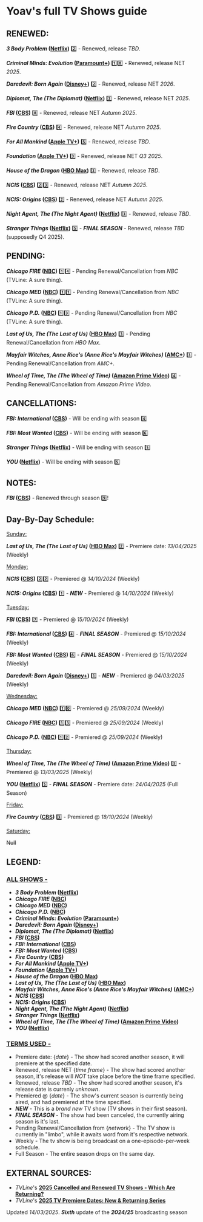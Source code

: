 # Yoav's full TV Shows guide

## RENEWED:
**_3 Body Problem_ ([Netflix](https://www.netflix.com/title/81024821))** :two: - Renewed, release *TBD*.

**_Criminal Minds: Evolution_ ([Paramount+](https://www.paramountplus.com/shows/criminal_minds))** :one::eight: - Renewed, release NET *2025*.

**_Daredevil: Born Again_ ([Disney+](https://www.disneyplus.com/series/daredevil-born-again/6Eu8fmI0MaUk))** :two: - Renewed, release NET *2026*.

**_Diplomat, The (The Diplomat)_ ([Netflix](https://www.netflix.com/title/81288983))** :three: - Renewed, release NET *2025*.

**_FBI_ ([CBS](https://www.cbs.com/shows/fbi))** :eight: - Renewed, release NET *Autumn 2025*.

**_Fire Country_ ([CBS](https://www.cbs.com/shows/fire-country))** :four: - Renewed, release NET *Autumn 2025*.

**_For All Mankind_ ([Apple TV+](https://tv.apple.com/show/for-all-mankind/umc.cmc.6wsi780sz5tdbqcf11k76mkp7))** :five: - Renewed, release *TBD*.

**_Foundation_ ([Apple TV+](https://tv.apple.com/show/foundation/umc.cmc.5983fipzqbicvrve6jdfep4x3))** :three: - Renewed, release NET *Q3 2025*.

**_House of the Dragon_ ([HBO Max](https://www.max.com/shows/house-of-the-dragon/c68e69d7-9317-428a-a615-cdf8fe5a2e06))** :three: - Renewed, release *TBD*.

**_NCIS_ ([CBS](https://www.cbs.com/shows/ncis))** :two::three: - Renewed, release NET *Autumn 2025*.

**_NCIS: Origins_ ([CBS](https://www.cbs.com/shows/ncis-origins))** :two: - Renewed, release NET *Autumn 2025*.

**_Night Agent, The (The Night Agent)_ ([Netflix](https://www.netflix.com/title/81450827))** :three: - Renewed, release *TBD*.

**_Stranger Things_ ([Netflix](https://www.netflix.com/title/80057281))** :five: - **_FINAL SEASON_** - Renewed, release *TBD* (supposedly Q4 2025).

## PENDING:
**_Chicago FIRE_ ([NBC](https://www.nbc.com/chicago-fire))** :one::four: - Pending Renewal/Cancellation from *NBC* (TVLine: A sure thing).

**_Chicago MED_ ([NBC](https://www.nbc.com/chicago-med))** :one::one: - Pending Renewal/Cancellation from *NBC* (TVLine: A sure thing).

**_Chicago P.D._ ([NBC](https://www.nbc.com/chicago-pd))** :one::three: - Pending Renewal/Cancellation from *NBC* (TVLine: A sure thing).

**_Last of Us, The (The Last of Us)_ ([HBO Max](https://www.max.com/shows/last-of-us/93ba22b1-833e-47ba-ae94-8ee7b9eefa9a))** :three: - Pending Renewal/Cancellation from *HBO Max*.

**_Mayfair Witches, Anne Rice's (Anne Rice's Mayfair Witches)_ ([AMC+](https://www.amc.com/shows/mayfair-witches--1059404))** :three: - Pending Renewal/Cancellation from *AMC+*.

**_Wheel of Time, The (The Wheel of Time)_ ([Amazon Prime Video](https://www.amazon.com/dp/B09F5WS2B5))** :four: - Pending Renewal/Cancellation from *Amazon Prime Video*.

## CANCELLATIONS:
**_FBI: International_ ([CBS](https://www.cbs.com/shows/fbi-international))** - Will be ending with season :four:

**_FBI: Most Wanted_ ([CBS](https://www.cbs.com/shows/fbi-most-wanted))** - Will be ending with season :six:

**_Stranger Things_ ([Netflix](https://www.netflix.com/title/80057281))** - Will be ending with season :five:

**_YOU_ ([Netflix](https://www.netflix.com/title/80211991))** - Will be ending with season :five:

## NOTES:
**_FBI_ ([CBS](https://www.cbs.com/shows/fbi))** - Renewed through season :nine:!

## Day-By-Day Schedule:

<ins>Sunday:</ins>

**_Last of Us, The (The Last of Us)_ ([HBO Max](https://www.max.com/shows/last-of-us/93ba22b1-833e-47ba-ae94-8ee7b9eefa9a))** :two: - Premiere date: *13/04/2025* (Weekly)


<ins>Monday:</ins>

**_NCIS_ ([CBS](https://www.cbs.com/shows/ncis))** :two::two: - Premiered @ *14/10/2024* (Weekly)

**_NCIS: Origins_ ([CBS](https://www.cbs.com/shows/ncis-origins))** :one: - **_NEW_** - Premiered @ *14/10/2024* (Weekly)


<ins>Tuesday:</ins>

**_FBI_ ([CBS](https://www.cbs.com/shows/fbi))** :seven: - Premiered @ *15/10/2024* (Weekly)

**_FBI: International_ ([CBS](https://www.cbs.com/shows/fbi-international))** :four: - **_FINAL SEASON_** - Premiered @ *15/10/2024* (Weekly)

**_FBI: Most Wanted_ ([CBS](https://www.cbs.com/shows/fbi-most-wanted))** :six: - **_FINAL SEASON_** - Premiered @ *15/10/2024* (Weekly)

**_Daredevil: Born Again_ ([Disney+](https://www.disneyplus.com/series/daredevil-born-again/6Eu8fmI0MaUk))** :one: - **_NEW_** - Premiered @ *04/03/2025* (Weekly)


<ins>Wednesday:</ins>

**_Chicago MED_ ([NBC](https://www.nbc.com/chicago-med))** :one::zero: - Premiered @ *25/09/2024* (Weekly)

**_Chicago FIRE_ ([NBC](https://www.nbc.com/chicago-fire))** :one::three: - Premiered @ *25/09/2024* (Weekly)

**_Chicago P.D._ ([NBC](https://www.nbc.com/chicago-pd))** :one::two: - Premiered @ *25/09/2024* (Weekly)


<ins>Thursday:</ins>

**_Wheel of Time, The (The Wheel of Time)_ ([Amazon Prime Video](https://www.amazon.com/dp/B09F5WS2B5))** :three: - Premiered @ *13/03/2025* (Weekly)

**_YOU_ ([Netflix](https://www.netflix.com/title/80211991))** :five: - **_FINAL SEASON_** - Premiere date: *24/04/2025* (Full Season)


<ins>Friday:</ins>

**_Fire Country_ ([CBS](https://www.cbs.com/shows/fire-country))** :three: - Premiered @ *18/10/2024* (Weekly)


<ins>Saturday:</ins>

~~Null~~

## LEGEND:
### <ins>ALL SHOWS -</ins>
* **_3 Body Problem_ ([Netflix](https://www.netflix.com/title/81024821))**
* **_Chicago FIRE_ ([NBC](https://www.nbc.com/chicago-fire))**
* **_Chicago MED_ ([NBC](https://www.nbc.com/chicago-med))**
* **_Chicago P.D._ ([NBC](https://www.nbc.com/chicago-pd))**
* **_Criminal Minds: Evolution_ ([Paramount+](https://www.paramountplus.com/shows/criminal_minds))**
* **_Daredevil: Born Again_ ([Disney+](https://www.disneyplus.com/series/daredevil-born-again/6Eu8fmI0MaUk))**
* **_Diplomat, The (The Diplomat)_ ([Netflix](https://www.netflix.com/title/81288983))**
* **_FBI_ ([CBS](https://www.cbs.com/shows/fbi))**
* **_FBI: International_ ([CBS](https://www.cbs.com/shows/fbi-international))**
* **_FBI: Most Wanted_ ([CBS](https://www.cbs.com/shows/fbi-most-wanted))**
* **_Fire Country_ ([CBS](https://www.cbs.com/shows/fire-country))**
* **_For All Mankind_ ([Apple TV+](https://tv.apple.com/show/for-all-mankind/umc.cmc.6wsi780sz5tdbqcf11k76mkp7))**
* **_Foundation_ ([Apple TV+](https://tv.apple.com/show/foundation/umc.cmc.5983fipzqbicvrve6jdfep4x3))**
* **_House of the Dragon_ ([HBO Max](https://www.max.com/shows/house-of-the-dragon/c68e69d7-9317-428a-a615-cdf8fe5a2e06))**
* **_Last of Us, The (The Last of Us)_ ([HBO Max](https://www.max.com/shows/last-of-us/93ba22b1-833e-47ba-ae94-8ee7b9eefa9a))**
* **_Mayfair Witches, Anne Rice's (Anne Rice's Mayfair Witches)_ ([AMC+](https://www.amc.com/shows/mayfair-witches--1059404))**
* **_NCIS_ ([CBS](https://www.cbs.com/shows/ncis))**
* **_NCIS: Origins_ ([CBS](https://www.cbs.com/shows/ncis-origins))**
* **_Night Agent, The (The Night Agent)_ ([Netflix](https://www.netflix.com/title/81450827))**
* **_Stranger Things_ ([Netflix](https://www.netflix.com/title/80057281))**
* **_Wheel of Time, The (The Wheel of Time)_ ([Amazon Prime Video](https://www.amazon.com/dp/B09F5WS2B5))**
* **_YOU_ ([Netflix](https://www.netflix.com/title/80211991))**

### <ins>TERMS USED -</ins>
* Premiere date: {*date*} - The show had scored another season, it will premiere at the specified date.
* Renewed, release NET {*time frame*} - The show had scored another season, it's release will *NOT* take place before the time frame specified.
* Renewed, release *TBD* - The show had scored another season, it's release date is currenly *unknown*.
* Premiered @ {*date*} - The show's current season is currently being aired, and had premiered at the time specified.
* **_NEW_** - This is a *brand new* TV show (TV shows in their first season).
* **_FINAL SEASON_** - The show had been canceled, the currently airing season is it's last.
* Pending Renewal/Cancellation from {*network*} - The TV show is currently in "limbo", while it awaits word from it's respective network.
* Weekly - The tv show is being broadcast on a one-episode-per-week schedule.
* Full Season - The entire season drops on the same day.

## EXTERNAL SOURCES:

* *TVLine*'s [**2025 Cancelled and Renewed TV Shows - Which Are Returning?**](https://tvline.com/lists/canceled-renewed-tv-shows-2025-scorecard/)
* *TVLine*'s [**2025 TV Premiere Dates: New & Returning Series**](https://tvline.com/lists/tv-premiere-dates-new-returning-series/)

Updated *14/03/2025*.
**_Sixth_** update of the **_2024/25_** broadcasting season